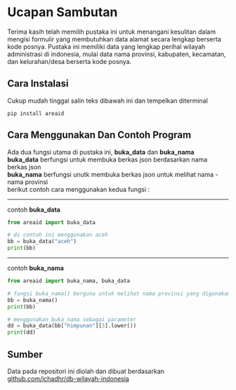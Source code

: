 # Ucapan Sambutan
Terima kasih telah memilih pustaka ini untuk menangani kesulitan dalam mengisi formulir yang membutuhkan data alamat secara lengkap berserta kode posnya. Pustaka ini memiliki data yang lengkap perihal wilayah administrasi di indonesia, mulai data nama provinsi, kabupaten, kecamatan, dan kelurahan/desa berserta kode posnya.

## Cara Instalasi
Cukup mudah tinggal salin teks dibawah ini dan tempelkan diterminal
```
pip install areaid
```

## Cara Menggunakan Dan Contoh Program
Ada dua fungsi utama di pustaka ini, **buka_data** dan **buka_nama**\
**buka_data** berfungsi untuk membuka berkas json berdasarkan nama berkas json \
**buka_nama** berfungsi unutk membuka berkas json untuk melihat nama - nama provinsi \
berikut contoh cara menggunakan kedua fungsi :

---

contoh **buka_data**
```python
from areaid import buka_data

# di contoh ini menggunakan aceh
bb = buka_data("aceh")
print(bb)
```
---
contoh **buka_nama**
```python
from areaid import buka_nama, buka_data

# fungsi buka_nama() berguna untuk melihat nama provinsi yang digunakan sebagai parameter buka_data()
bb = buka_nama()
print(bb)

# menggunakan buka_nama sebagai parameter
dd = buka_data(bb["himpunan"][3].lower())
print(dd)
```

## Sumber 
Data pada repositori ini diolah dan dibuat berdasarkan [github.com/ichadhr/db-wilayah-indonesia](https://github.com/ichadhr/db-wilayah-indonesia)


